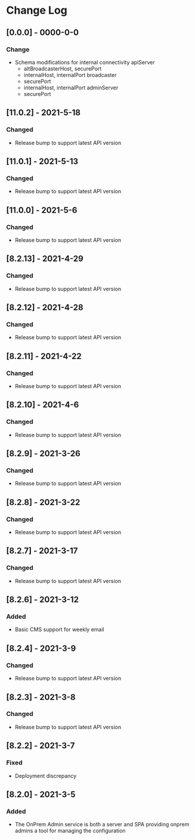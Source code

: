 # Change Log

## [0.0.0] - 0000-0-0

### Change

- Schema modifications for internal connectivity
	apiServer
	- altBroadcasterHost, securePort
	+ internalHost, internalPort
	broadcaster
	- securePort
	+ internalHost, internalPort
	adminServer
	- securePort

## [11.0.2] - 2021-5-18

### Changed

- Release bump to support latest API version

## [11.0.1] - 2021-5-13

### Changed

- Release bump to support latest API version

## [11.0.0] - 2021-5-6

### Changed

- Release bump to support latest API version

## [8.2.13] - 2021-4-29

### Changed

- Release bump to support latest API version

## [8.2.12] - 2021-4-28

### Changed

- Release bump to support latest API version

## [8.2.11] - 2021-4-22

### Changed

- Release bump to support latest API version
## [8.2.10] - 2021-4-6

### Changed

- Release bump to support latest API version

## [8.2.9] - 2021-3-26

### Changed

- Release bump to support latest API version

## [8.2.8] - 2021-3-22

### Changed

- Release bump to support latest API version
## [8.2.7] - 2021-3-17

### Changed

- Release bump to support latest API version

## [8.2.6] - 2021-3-12

### Added

- Basic CMS support for weekly email

## [8.2.4] - 2021-3-9

### Changed

- Release bump to support latest API version

## [8.2.3] - 2021-3-8

### Changed

- Release bump to support latest API version

## [8.2.2] - 2021-3-7

### Fixed

- Deployment discrepancy

## [8.2.0] - 2021-3-5

### Added

- The OnPrem Admin service is both a server and SPA providing onprem admins a tool for managing the configuration
